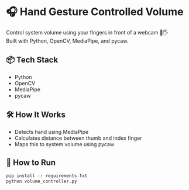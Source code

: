 # 🎧 Hand Gesture Controlled Volume

Control system volume using your fingers in front of a webcam 🎥🖐️  
Built with Python, OpenCV, MediaPipe, and pycaw.

## 📦 Tech Stack
- Python
- OpenCV
- MediaPipe
- pycaw

## 🛠️ How It Works
- Detects hand using MediaPipe
- Calculates distance between thumb and index finger
- Maps this to system volume using pycaw

## 🚀 How to Run
```bash
pip install -r requirements.txt
python volume_controller.py
